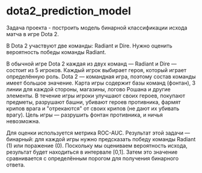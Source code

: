# dota2_prediction_model
Задача проекта - построить модель бинарной классификации исхода матча в игре Dota 2.

В Dota 2 участвуют две команды: Radiant и Dire. Нужно оценить вероятность победы команды Radiant.

В обычной игре Dota 2 каждая из двух команд — Radiant и Dire — состоит из 5 игроков. Каждый игрок выбирает героя, который играет определённую роль. Dota 2 — командная игра, поэтому состав команды имеет большое значение. Карта игры содержит базы команд (фонтан), 3 линии для каждой стороны, магазины, логово Рошана и другие элементы. В течение игры игроки улучшают своих героев, покупают предметы, разрушают башни, убивают героев противника, фармят крипов врага и "отрекаются" от своих крипов (не дают их убивать врагу). Цель игры — разрушить фонтан противника, и ничья невозможна.

Для оценки используется метрика ROC-AUC. Результат этой задачи — бинарный: для каждой игры нужно предсказать победу команды Radiant (1) или поражение (0). Поскольку мы оцениваем вероятность исхода, результат будет находиться в интервале [0,1]. Затем это значение сравнивается с определённым порогом для получения бинарного ответа.
